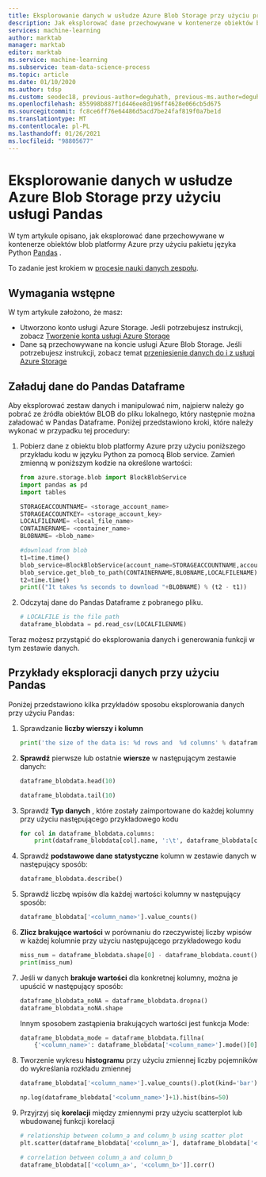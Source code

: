 ```yaml
---
title: Eksplorowanie danych w usłudze Azure Blob Storage przy użyciu procesu nauki o danych Pandas-Team
description: Jak eksplorować dane przechowywane w kontenerze obiektów blob platformy Azure przy użyciu pakietu języka Python Pandas.
services: machine-learning
author: marktab
manager: marktab
editor: marktab
ms.service: machine-learning
ms.subservice: team-data-science-process
ms.topic: article
ms.date: 01/10/2020
ms.author: tdsp
ms.custom: seodec18, previous-author=deguhath, previous-ms.author=deguhath
ms.openlocfilehash: 855998b887f1d446ee8d196ff4628e066cb5d675
ms.sourcegitcommit: fc8ce6ff76e64486d5acd7be24faf819f0a7be1d
ms.translationtype: MT
ms.contentlocale: pl-PL
ms.lasthandoff: 01/26/2021
ms.locfileid: "98805677"
---
```

# <a name="explore-data-in-azure-blob-storage-with-pandas"></a>Eksplorowanie danych w usłudze Azure Blob Storage przy użyciu usługi Pandas

W tym artykule opisano, jak eksplorować dane przechowywane w kontenerze obiektów blob platformy Azure przy użyciu pakietu języka Python [Pandas](https://pandas.pydata.org/) .

To zadanie jest krokiem w [procesie nauki danych zespołu](overview.md).

## <a name="prerequisites"></a>Wymagania wstępne
W tym artykule założono, że masz:

* Utworzono konto usługi Azure Storage. Jeśli potrzebujesz instrukcji, zobacz [Tworzenie konta usługi Azure Storage](../../storage/common/storage-account-create.md)
* Dane są przechowywane na koncie usługi Azure Blob Storage. Jeśli potrzebujesz instrukcji, zobacz temat [przeniesienie danych do i z usługi Azure Storage](../../storage/common/storage-choose-data-transfer-solution.md)

## <a name="load-the-data-into-a-pandas-dataframe"></a>Załaduj dane do Pandas Dataframe
Aby eksplorować zestaw danych i manipulować nim, najpierw należy go pobrać ze źródła obiektów BLOB do pliku lokalnego, który następnie można załadować w Pandas Dataframe. Poniżej przedstawiono kroki, które należy wykonać w przypadku tej procedury:

1. Pobierz dane z obiektu blob platformy Azure przy użyciu poniższego przykładu kodu w języku Python za pomocą Blob service. Zamień zmienną w poniższym kodzie na określone wartości:

    ```python
    from azure.storage.blob import BlockBlobService
    import pandas as pd
    import tables

    STORAGEACCOUNTNAME= <storage_account_name>
    STORAGEACCOUNTKEY= <storage_account_key>
    LOCALFILENAME= <local_file_name>
    CONTAINERNAME= <container_name>
    BLOBNAME= <blob_name>

    #download from blob
    t1=time.time()
    blob_service=BlockBlobService(account_name=STORAGEACCOUNTNAME,account_key=STORAGEACCOUNTKEY)
    blob_service.get_blob_to_path(CONTAINERNAME,BLOBNAME,LOCALFILENAME)
    t2=time.time()
    print(("It takes %s seconds to download "+BLOBNAME) % (t2 - t1))
    ```

1. Odczytaj dane do Pandas Dataframe z pobranego pliku.

    ```python
    # LOCALFILE is the file path
    dataframe_blobdata = pd.read_csv(LOCALFILENAME)
    ```

Teraz możesz przystąpić do eksplorowania danych i generowania funkcji w tym zestawie danych.

## <a name="examples-of-data-exploration-using-pandas"></a><a name="blob-dataexploration"></a>Przykłady eksploracji danych przy użyciu Pandas
Poniżej przedstawiono kilka przykładów sposobu eksplorowania danych przy użyciu Pandas:

1. Sprawdzanie **liczby wierszy i kolumn**

    ```python
    print('the size of the data is: %d rows and  %d columns' % dataframe_blobdata.shape)
    ```

1. **Sprawdź** pierwsze lub ostatnie **wiersze** w następującym zestawie danych:

    ```python
    dataframe_blobdata.head(10)

    dataframe_blobdata.tail(10)
    ```

1. Sprawdź **Typ danych** , które zostały zaimportowane do każdej kolumny przy użyciu następującego przykładowego kodu

    ```python
    for col in dataframe_blobdata.columns:
        print(dataframe_blobdata[col].name, ':\t', dataframe_blobdata[col].dtype)
    ```

1. Sprawdź **podstawowe dane statystyczne** kolumn w zestawie danych w następujący sposób:

    ```python
    dataframe_blobdata.describe()
    ```

1. Sprawdź liczbę wpisów dla każdej wartości kolumny w następujący sposób:

    ```python
    dataframe_blobdata['<column_name>'].value_counts()
    ```

1. **Zlicz brakujące wartości** w porównaniu do rzeczywistej liczby wpisów w każdej kolumnie przy użyciu następującego przykładowego kodu

    ```python
    miss_num = dataframe_blobdata.shape[0] - dataframe_blobdata.count()
    print(miss_num)
    ```

1. Jeśli w danych **brakuje wartości** dla konkretnej kolumny, można je upuścić w następujący sposób:

    ```python
    dataframe_blobdata_noNA = dataframe_blobdata.dropna()
    dataframe_blobdata_noNA.shape
    ```

    Innym sposobem zastąpienia brakujących wartości jest funkcja Mode:

    ```python
    dataframe_blobdata_mode = dataframe_blobdata.fillna(
        {'<column_name>': dataframe_blobdata['<column_name>'].mode()[0]})
    ```

1. Tworzenie wykresu **histogramu** przy użyciu zmiennej liczby pojemników do wykreślania rozkładu zmiennej

    ```python
    dataframe_blobdata['<column_name>'].value_counts().plot(kind='bar')

    np.log(dataframe_blobdata['<column_name>']+1).hist(bins=50)
    ```

1. Przyjrzyj się **korelacji** między zmiennymi przy użyciu scatterplot lub wbudowanej funkcji korelacji

    ```python
    # relationship between column_a and column_b using scatter plot
    plt.scatter(dataframe_blobdata['<column_a>'], dataframe_blobdata['<column_b>'])

    # correlation between column_a and column_b
    dataframe_blobdata[['<column_a>', '<column_b>']].corr()
    ```
